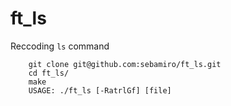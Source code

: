 # ft_ls

Reccoding `ls` command

        git clone git@github.com:sebamiro/ft_ls.git
        cd ft_ls/
        make
        USAGE: ./ft_ls [-RatrlGf] [file]
